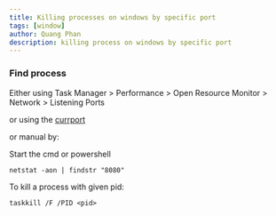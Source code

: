 ```yaml
---
title: Killing processes on windows by specific port
tags: [window]
author: Quang Phan
description: killing process on windows by specific port
---
```


### Find process

Either using Task Manager > Performance > Open Resource Monitor > Network > Listening Ports

or using the [currport](http://www.nirsoft.net/utils/cports.html)

or manual by:

Start the cmd or powershell

```
netstat -aon | findstr "8080"
```

To kill a process with given pid:

```
taskkill /F /PID <pid>
```
